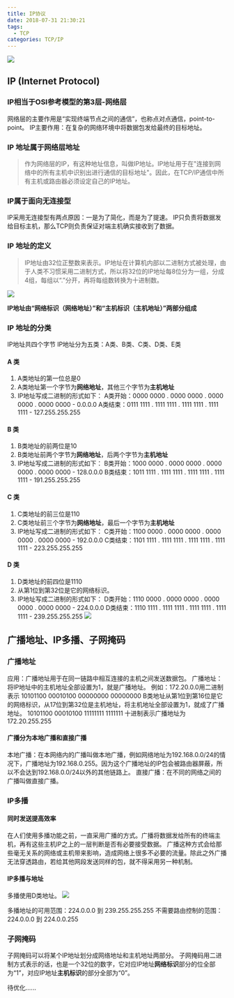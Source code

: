 ```yaml
---
title: IP协议
date: 2018-07-31 21:30:21
tags:
  - TCP
categories: TCP/IP
---
```


![](http://cdn.xpisme.com/201807311009_917.png)

## IP (Internet Protocol)
### IP相当于OSI参考模型的第3层-网络层
网络层的主要作用是“实现终端节点之间的通信”，也称点对点通信，point-to-point。
IP主要作用：在复杂的网络环境中将数据包发给最终的目标地址。

### IP 地址属于网络层地址
>作为网络层的IP，有这种地址信息，叫做IP地址。IP地址用于在"连接到网络中的所有主机中识别出进行通信的目标地址"。因此，在TCP/IP通信中所有主机或路由器必须设定自己的IP地址。

### IP属于面向无连接型
IP采用无连接型有两点原因：一是为了简化，而是为了提速。
IP只负责将数据发给目标主机，那么TCP则负责保证对端主机确实接收到了数据。

### IP 地址的定义
>IP地址由32位正整数来表示。IP地址在计算机内部以二进制方式被处理，由于人类不习惯采用二进制方式，所以将32位的IP地址每8位分为一组，分成4组，每组以“.”分开，再将每组数转换为十进制数。

![](http://cdn.xpisme.com/201807302039_840.png)

**IP地址由“网络标识（网络地址）”和“主机标识（主机地址）”两部分组成**

### IP 地址的分类
IP地址共四个字节
IP地址分为五类：A类、B类、C类、D类、E类
#### A 类
1. A类地址的第一位总是0
2. A类地址第一个字节为**网络地址**，其他三个字节为**主机地址**
3. IP地址写成二进制的形式如下：
   A类开始：0000 0000 . 0000 0000 . 0000 0000 . 0000 0000 - 0.0.0.0
   A类结束：0111 1111 . 1111 1111 . 1111 1111 . 1111 1111 - 127.255.255.255

#### B 类
1. B类地址的前两位是10
2. B类地址前两个字节为**网络地址**，后两个字节为**主机地址**
3. IP地址写成二进制的形式如下：
   B类开始：1000 0000 . 0000 0000 . 0000 0000 . 0000 0000 - 128.0.0.0
   B类结束：1011 1111 . 1111 1111 . 1111 1111 . 1111 1111 - 191.255.255.255

#### C 类
1. C类地址的前三位是110
2. C类地址前三个字节为**网络地址**，最后一个字节为**主机地址**
3. IP地址写成二进制的形式如下：
   C类开始：1100 0000 . 0000 0000 . 0000 0000 . 0000 0000 - 192.0.0.0
   C类结束：1101 1111 . 1111 1111 . 1111 1111 . 1111 1111 - 223.255.255.255

#### D 类
1. D类地址的前四位是1110
2. 从第1位到第32位是它的网络标识。
3. IP地址写成二进制的形式如下：
   D类开始：1110 0000 . 0000 0000 . 0000 0000 . 0000 0000 - 224.0.0.0
   D类结束：1110 1111 . 1111 1111 . 1111 1111 . 1111 1111 - 239.255.255.255
   ![](http://cdn.xpisme.com/201711151648_430.png)

## 广播地址、IP多播、子网掩码
### 广播地址
应用：广播地址用于在同一链路中相互连接的主机之间发送数据包。
广播地址：将IP地址中的主机地址全部设置为1，就是广播地址。
例如：172.20.0.0用二进制表示
10101100 00010100 00000000 00000000
B类地址从第1位到第16位是它的网络标识，从17位到第32位是主机地址，将主机地址全部设置为1，就成了广播地址。
10101100 00010100 11111111 1111111
十进制表示广播地址为 172.20.255.255

#### 广播分为本地广播和直接广播
本地广播：在本网络内的广播叫做本地广播，例如网络地址为192.168.0.0/24的情况下，广播地址为192.168.0.255。因为这个广播地址的IP包会被路由器屏蔽，所以不会达到192.168.0.0/24以外的其他链路上。
直接广播：在不同的网络之间的广播叫做直接广播。

### IP多播
#### 同时发送提高效率
在人们使用多播功能之前，一直采用广播的方式。广播将数据发给所有的终端主机，再有这些主机IP之上的一层判断是否有必要接受数据。
广播这种方式会给那些毫无关系的网络或主机带来影响，造成网络上很多不必要的流量。除此之外广播无法穿透路由，若给其他网段发送同样的包，就不得采用另一种机制。
#### IP多播与地址
多播使用D类地址。
![](http://cdn.xpisme.com/201807311152_467.png)

多播地址的可用范围：224.0.0.0 到 239.255.255.255
不需要路由控制的范围：224.0.0.0 到 224.0.0.255

### 子网掩码
子网掩码可以将某个IP地址划分成网络地址和主机地址两部分。
子网掩码用二进制方式表示的话，也是一个32位的数字，它对应IP地址**网络标识**部分的位全部为“1”，对应IP地址**主机标识**的部分全部为“0”。



待优化......
